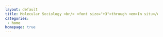 ```yaml
---
layout: default
title: Molecular Sociology <br/> <font size="+3">through <em>In situ</em> structure, assembly and function</font> <span> 
categories:
 - home
homepage: true
---
```


